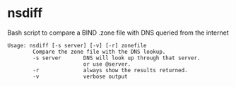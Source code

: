 # nsdiff
Bash script to compare a BIND .zone file with DNS queried from the internet

~~~
Usage: nsdiff [-s server] [-v] [-r] zonefile
        Compare the zone file with the DNS lookup.
        -s server       DNS will look up through that server.
                        or use @server.
        -r              always show the results returned.
        -v              verbose output
~~~
